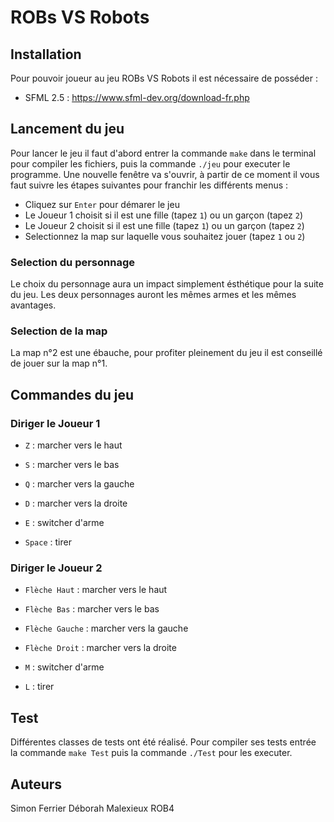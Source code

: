 # ROBs VS Robots


## Installation

Pour pouvoir joueur au jeu ROBs VS Robots il est nécessaire de posséder :

- SFML 2.5 : https://www.sfml-dev.org/download-fr.php

## Lancement du jeu

Pour lancer le jeu il faut d'abord entrer la commande ``make`` dans le terminal pour compiler les fichiers, puis la commande ``./jeu`` pour executer le programme. Une nouvelle fenêtre va s'ouvrir, à partir de ce moment il vous faut suivre les étapes suivantes pour franchir les différents menus :

- Cliquez sur ``Enter`` pour démarer le jeu
- Le Joueur 1 choisit si il est une fille (tapez ``1``) ou un garçon (tapez ``2``)
- Le Joueur 2 choisit si il est une fille (tapez ``1``) ou un garçon (tapez ``2``)
- Selectionnez la map sur laquelle vous souhaitez jouer (tapez ``1`` ou ``2``)

### Selection du personnage

Le choix du personnage aura un impact simplement ésthétique pour la suite du jeu. Les deux personnages auront les mêmes armes et les mêmes avantages.

### Selection de la map

La map n°2 est une ébauche, pour profiter pleinement du jeu il est conseillé de jouer sur la map n°1.

## Commandes du jeu

### Diriger le Joueur 1

- ``Z`` : marcher vers le haut
- ``S`` : marcher vers le bas
- ``Q`` : marcher vers la gauche
- ``D`` : marcher vers la droite

- ``E`` : switcher d'arme
- ``Space`` : tirer

### Diriger le Joueur 2

- ``Flèche Haut`` : marcher vers le haut
- ``Flèche Bas`` : marcher vers le bas
- ``Flèche Gauche`` : marcher vers la gauche
- ``Flèche Droit`` : marcher vers la droite

- ``M`` : switcher d'arme
- ``L`` : tirer

## Test

Différentes classes de tests ont été réalisé. Pour compiler ses tests entrée la commande ``make Test`` puis la commande ``./Test`` pour les executer.

## Auteurs

Simon Ferrier
Déborah Malexieux
ROB4
